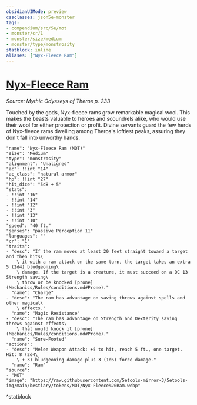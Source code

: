 ```yaml
---
obsidianUIMode: preview
cssclasses: json5e-monster
tags:
- compendium/src/5e/mot
- monster/cr/1
- monster/size/medium
- monster/type/monstrosity
statblock: inline
aliases: ["Nyx-Fleece Ram"]
---
```

# [Nyx-Fleece Ram](Mechanics\bestiary\monstrosity/nyx-fleece-ram-mot.md)
*Source: Mythic Odysseys of Theros p. 233*  

Touched by the gods, Nyx-fleece rams grow remarkable magical wool. This makes the beasts valuable to heroes and scoundrels alike, who would use their wool for either protection or profit. Divine servants guard the few herds of Nyx-fleece rams dwelling among Theros's loftiest peaks, assuring they don't fall into unworthy hands.

```statblock
"name": "Nyx-Fleece Ram (MOT)"
"size": "Medium"
"type": "monstrosity"
"alignment": "Unaligned"
"ac": !!int "14"
"ac_class": "natural armor"
"hp": !!int "27"
"hit_dice": "5d8 + 5"
"stats":
- !!int "16"
- !!int "14"
- !!int "12"
- !!int "3"
- !!int "13"
- !!int "10"
"speed": "40 ft."
"senses": "passive Perception 11"
"languages": ""
"cr": "1"
"traits":
- "desc": "If the ram moves at least 20 feet straight toward a target and then hits\
    \ it with a ram attack on the same turn, the target takes an extra 5 (2d4) bludgeoning\
    \ damage. If the target is a creature, it must succeed on a DC 13 Strength saving\
    \ throw or be knocked [prone](Mechanics/Rules/conditions.md#Prone)."
  "name": "Charge"
- "desc": "The ram has advantage on saving throws against spells and other magical\
    \ effects."
  "name": "Magic Resistance"
- "desc": "The ram has advantage on Strength and Dexterity saving throws against effects\
    \ that would knock it [prone](Mechanics/Rules/conditions.md#Prone)."
  "name": "Sure-Footed"
"actions":
- "desc": "Melee Weapon Attack: +5 to hit, reach 5 ft., one target. Hit: 8 (2d4\
    \ + 3) bludgeoning damage plus 3 (1d6) force damage."
  "name": "Ram"
"source":
- "MOT"
"image": "https://raw.githubusercontent.com/5etools-mirror-3/5etools-img/main/bestiary/tokens/MOT/Nyx-Fleece%20Ram.webp"
```
^statblock